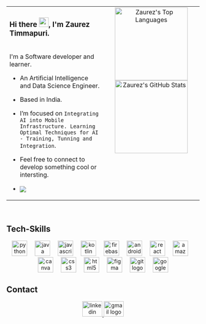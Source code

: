 <table>
  <tr>
    <td valign="top" width="50%">
      
### Hi there <img src="https://media.giphy.com/media/hvRJCLFzcasrR4ia7z/giphy.gif" width="25px">, I'm Zaurez Timmapuri. 
<br/> I'm a Software developer and learner.   

-  An Artificial Intelligence and Data Science Engineer.
-  Based in India.
-  I’m focused on `Integrating AI into Mobile Infrastructure. Learning Optimal Techniques for AI - Training, Tunning and Integration`.
-  Feel free to connect to develop something cool or intersting.
- <img align="center" src="https://visitor-badge.laobi.icu/badge?page_id=ZaurezTimmapuri.ZaurezTimmapuri&left_color=white&right_color=black&left_text=%20%20%20%20%20%20%20%20"  />

    </td>
    <td valign="top" width="50%">
<div align="center">
<img src="https://github-readme-stats.vercel.app/api/top-langs/?username=ZaurezTimmapuri&layout=compact&theme=defaulta&hide_border=true&langs_count=8" height="190" alt="Zaurez's Top Languages" />
<br/>
<img src="https://github-readme-stats.vercel.app/api?username=ZaurezTimmapuri&show_icons=true&hide_rank=true&theme=default&hide_border=true&count_private=true&include_all_commits=true" height="190" alt="Zaurez's GitHub Stats" />
</div>
  </tr>
</table>

</br>

## Tech-Skills
<p align="center">
 <img src="https://cdn.jsdelivr.net/gh/devicons/devicon/icons/python/python-original.svg" height="40" alt="python logo"  />
  <img width="12" />
  <img src="https://cdn.jsdelivr.net/gh/devicons/devicon/icons/java/java-original.svg" height="40" alt="java logo"  />
  <img width="12" />
  <img src="https://cdn.jsdelivr.net/gh/devicons/devicon/icons/javascript/javascript-original.svg" height="40" alt="javascript logo"  />
  <img width="12" />
  <img src="https://cdn.jsdelivr.net/gh/devicons/devicon/icons/kotlin/kotlin-original.svg" height="40" alt="kotlin logo"  />
  <img width="12" />
  <img src="https://cdn.jsdelivr.net/gh/devicons/devicon/icons/firebase/firebase-plain.svg" height="40" alt="firebase logo"  />
  <img width="12" />
  <img src="https://cdn.jsdelivr.net/gh/devicons/devicon/icons/android/android-original.svg" height="40" alt="android logo"  />
  <img width="12" />
  <img src="https://cdn.jsdelivr.net/gh/devicons/devicon/icons/react/react-original.svg" height="40" alt="react logo"  />
  <img width="12" />
  <img src="https://cdn.jsdelivr.net/gh/devicons/devicon/icons/amazonwebservices/amazonwebservices-line-wordmark.svg" height="40" alt="amazonwebservices logo"  />
  <img width="12" />
  <img src="https://cdn.jsdelivr.net/gh/devicons/devicon/icons/canva/canva-original.svg" height="40" alt="canva logo"  />
  <img width="12" />
  <img src="https://cdn.jsdelivr.net/gh/devicons/devicon/icons/css3/css3-original.svg" height="40" alt="css3 logo"  />
  <img width="12" />
  <img src="https://cdn.jsdelivr.net/gh/devicons/devicon/icons/html5/html5-original.svg" height="40" alt="html5 logo"  />
  <img width="12" />
  <img src="https://cdn.jsdelivr.net/gh/devicons/devicon/icons/figma/figma-original.svg" height="40" alt="figma logo"  />
  <img width="12" />
  <img src="https://cdn.jsdelivr.net/gh/devicons/devicon/icons/git/git-original.svg" height="40" alt="git logo"  />
  <img width="12" />
  <img src="https://cdn.jsdelivr.net/gh/devicons/devicon/icons/googlecloud/googlecloud-original.svg" height="40" alt="googlecloud logo"  /
</p>
<br/>

## Contact
<p align="center">
  <a href="https://www.linkedin.com/in/zaurez" target="_blank">
    <img img src="https://raw.githubusercontent.com/maurodesouza/profile-readme-generator/master/src/assets/icons/social/linkedin/default.svg" width="52" height="40" alt="linkedin logo" />
  </a>
  <a href="mailto:zaureztimmapuri@gmail.com" target="_blank">
    <img src="https://raw.githubusercontent.com/maurodesouza/profile-readme-generator/master/src/assets/icons/social/gmail/default.svg" width="52" height="40" alt="gmail logo"/>
  </a>
</p>
